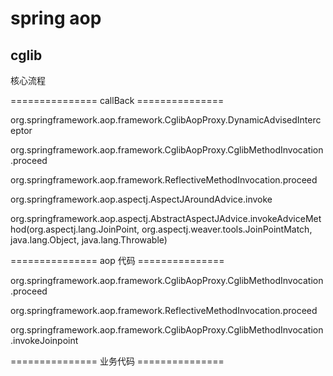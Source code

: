 # spring aop

## cglib

核心流程

=============== callBack ===============

org.springframework.aop.framework.CglibAopProxy.DynamicAdvisedInterceptor

org.springframework.aop.framework.CglibAopProxy.CglibMethodInvocation.proceed

org.springframework.aop.framework.ReflectiveMethodInvocation.proceed

org.springframework.aop.aspectj.AspectJAroundAdvice.invoke

org.springframework.aop.aspectj.AbstractAspectJAdvice.invokeAdviceMethod(org.aspectj.lang.JoinPoint, org.aspectj.weaver.tools.JoinPointMatch, java.lang.Object, java.lang.Throwable)

=============== aop 代码 ===============

org.springframework.aop.framework.CglibAopProxy.CglibMethodInvocation.proceed

org.springframework.aop.framework.ReflectiveMethodInvocation.proceed

org.springframework.aop.framework.CglibAopProxy.CglibMethodInvocation.invokeJoinpoint

=============== 业务代码 ===============